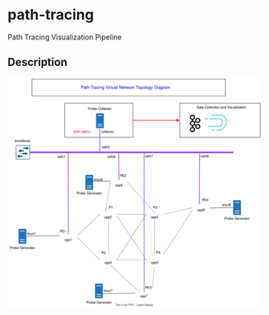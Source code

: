 # path-tracing
Path Tracing Visualization Pipeline

## Description
![Alt text](images/draft_final_pipeline.svg?raw=true "Title")